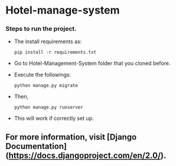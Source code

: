 # Hotel-manage-system


### Steps to run the project.

  * The install requirements as:
  
        pip install -r requirements.txt
        
    
* Go to Hotel-Management-System folder that you cloned before.
* Execute the followings: 

      python manage.py migrate

 * Then,

       python manage.py runserver
       
* This will work if correctly set up.

## For more information, visit [Django Documentation] (https://docs.djangoproject.com/en/2.0/).       
